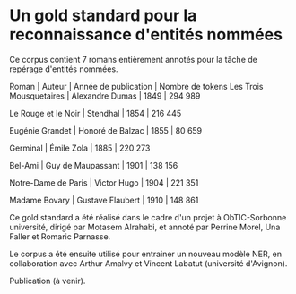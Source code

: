 # Un gold standard pour la reconnaissance d'entités nommées

Ce corpus contient 7 romans entièrement annotés pour la tâche de repérage d'entités nommées.

Roman  |  Auteur  |  Année de publication  |  Nombre de tokens
Les Trois Mousquetaires  |  Alexandre Dumas  |  1849  |  294 989

Le Rouge et le Noir  |  Stendhal  |  1854  |  216 445

Eugénie Grandet  |  Honoré de Balzac  |  1855  |  80 659

Germinal  |  Émile Zola  |  1885  |  220 273

Bel-Ami  |  Guy de Maupassant  |  1901  |  138 156

Notre-Dame de Paris  |  Victor Hugo  |  1904  |  221 351

Madame Bovary  |  Gustave Flaubert  |  1910  |  148 861


Ce gold standard a été réalisé dans le cadre d'un projet à ObTIC-Sorbonne université, dirigé par Motasem Alrahabi, et annoté par Perrine Morel, Una Faller et Romaric Parnasse.

Le corpus a été ensuite utilisé pour entrainer un nouveau modèle NER, en collaboration avec Arthur Amalvy et Vincent Labatut (université d'Avignon).

Publication (à venir).
